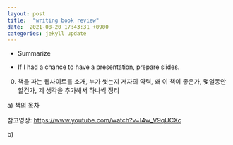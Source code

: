 ```yaml
---
layout: post
title:  "writing book review"
date:  2021-08-20 17:43:31 +0900 
categories: jekyll update
---
```


* Summarize

* If I had a chance to have a presentation, prepare slides.

0) 책을 파는 웹사이트를 소개, 누가 썻는지 저자의 약력, 왜 이 책이 좋은가, 몇일동안 할건가, 제 생각을 추가해서 하나씩 정리

a) 책의 목차

참고영상: https://www.youtube.com/watch?v=I4w_V9qUCXc




b) 